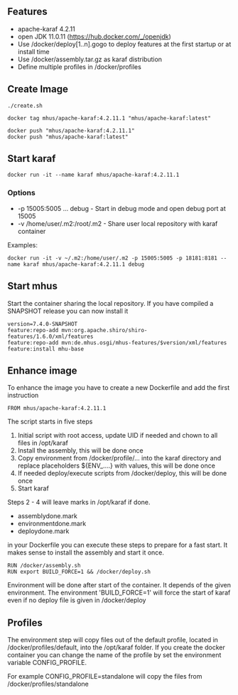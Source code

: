 ## Features

* apache-karaf 4.2.11
* open JDK 11.0.11 (https://hub.docker.com/_/openjdk)
* Use /docker/deploy[1..n].gogo to deploy features at the first startup or at install time
* Use /docker/assembly.tar.gz as karaf distribution
* Define multiple profiles in /docker/profiles

## Create Image

```
./create.sh

docker tag mhus/apache-karaf:4.2.11.1 "mhus/apache-karaf:latest"

docker push "mhus/apache-karaf:4.2.11.1"
docker push "mhus/apache-karaf:latest"
```

## Start karaf
```
docker run -it --name karaf mhus/apache-karaf:4.2.11.1
```


### Options

* -p 15005:5005 ... debug - Start in debug mode and open debug port at 15005
* -v /home/user/.m2:/root/.m2 - Share user local repository with karaf container

Examples:

```
docker run -it -v ~/.m2:/home/user/.m2 -p 15005:5005 -p 18181:8181 --name karaf mhus/apache-karaf:4.2.11.1 debug
```

## Start mhus

Start the container sharing the local repository. If you have compiled a SNAPSHOT release you can now install it

```
version=7.4.0-SNAPSHOT
feature:repo-add mvn:org.apache.shiro/shiro-features/1.6.0/xml/features
feature:repo-add mvn:de.mhus.osgi/mhus-features/$version/xml/features
feature:install mhu-base
```

## Enhance image

To enhance the image you have to create a new Dockerfile and add the first instruction

```
FROM mhus/apache-karaf:4.2.11.1
```

The script starts in five steps

1. Initial script with root access, update UID if needed and chown to all files in /opt/karaf
2. Install the assembly, this will be done once
3. Copy environment from /docker/profile/... into the karaf directory and replace placeholders ${ENV_....} with values, this will be done once
4. If needed deploy/execute scripts from /docker/deploy, this will be done once
5. Start karaf

Steps 2 - 4 will leave marks in /opt/karaf if done.

* assemblydone.mark
* environmentdone.mark
* deploydone.mark

in your Dockerfile you can execute these steps to prepare for a fast start. It makes sense to install the assembly and start it once. 

```
RUN /docker/assembly.sh
RUN export BUILD_FORCE=1 && /docker/deploy.sh
```

Environment will be done after start of the container. It depends of the given environment. The environment 'BUILD_FORCE=1' will force the start of karaf even if no deploy file is given in /docker/deploy


## Profiles

The environment step will copy files out of the default profile, located in /docker/profiles/default, into the /opt/karaf folder. If you create the docker container you can change the name of the profile by set the environment variable CONFIG_PROFILE.

For example CONFIG_PROFILE=standalone will copy the files from /docker/profiles/standalone





